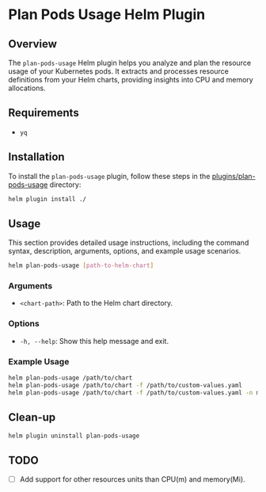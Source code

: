 # Plan Pods Usage Helm Plugin

## Overview

The `plan-pods-usage` Helm plugin helps you analyze and plan the resource usage of your Kubernetes pods. It extracts and processes resource definitions from your Helm charts, providing insights into CPU and memory allocations.

## Requirements

- `yq`

## Installation

To install the `plan-pods-usage` plugin, follow these steps in the [plugins/plan-pods-usage](./) directory:

```sh
helm plugin install ./
```

## Usage

This section provides detailed usage instructions, including the command syntax, description, arguments, options, and example usage scenarios.

```sh
helm plan-pods-usage [path-to-helm-chart]
```

### Arguments

- `<chart-path>`: Path to the Helm chart directory.

### Options

- `-h, --help`: Show this help message and exit.

### Example Usage

```sh
helm plan-pods-usage /path/to/chart
helm plan-pods-usage /path/to/chart -f /path/to/custom-values.yaml
helm plan-pods-usage /path/to/chart -f /path/to/custom-values.yaml -n my-namespace
```

## Clean-up

```sh
helm plugin uninstall plan-pods-usage
```

## TODO

- [ ] Add support for other resources units than CPU(m) and memory(Mi).
